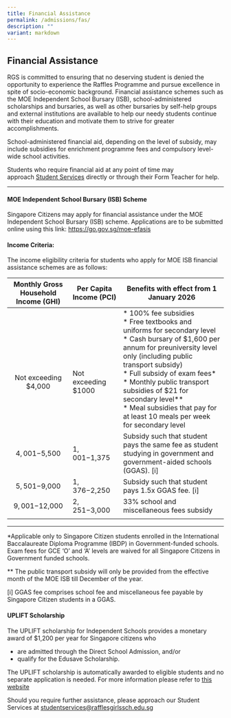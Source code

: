 ```yaml
---
title: Financial Assistance
permalink: /admissions/fas/
description: ""
variant: markdown
---
```

## Financial Assistance

RGS is committed to ensuring that no deserving student is denied the opportunity to experience the Raffles Programme and pursue excellence in spite of socio-economic background. Financial assistance schemes such as the MOE Independent School Bursary (ISB), school-administered scholarships and bursaries, as well as other bursaries by self-help groups and external institutions are available to help our needy students continue with their education and motivate them to strive for greater accomplishments. &nbsp;&nbsp;

School-administered financial aid, depending on the level of subsidy, may include subsidies for enrichment programme fees and compulsory level-wide school activities. &nbsp;&nbsp;

Students who require financial aid at any point of time may approach&nbsp;[Student Services](mailto:rgs_studentservices@schools.gov.sg)&nbsp;directly or through their Form Teacher for help.

---

#### MOE Independent School Bursary (ISB) Scheme

Singapore Citizens may apply for financial assistance under the MOE Independent School Bursary (ISB) scheme.  Applications are to be submitted online using this link: https://go.gov.sg/moe-efasis

#### Income Criteria:

The income eligibility criteria for students who apply for MOE ISB financial assistance schemes are as follows:


| Monthly Gross Household Income (GHI)  | Per Capita Income (PCI) | Benefits with effect from 1 January 2026 |
|:-:|---|---|
| <br><br><br>Not exceeding $4,000  | <br><br><br>Not exceeding $1000  | *    100% fee subsidies<br>*  Free textbooks and uniforms for secondary level<br>* Cash bursary of $1,600 per annum for preuniversity level only (including public transport subsidy)<br> * Full subsidy of exam fees*<br> * Monthly public transport subsidies of $21 for secondary level** <br>* Meal subsidies that pay for at least 10 meals per week for secondary level  |
| $4,001-$5,500  | $1,001-$1,375  | Subsidy such that student pays the same fee as student studying in government and government-aided schools (GGAS). [i]  |
| $5,501-$9,000| $1,376-$2,250  | Subsidy such that student pays 1.5x GGAS fee. [i]  |
| $9,001-$12,000  | $2,251-$3,000 | 33% school and miscellaneous fees subsidy  |
|   |   |   |

---

*Applicable only to Singapore Citizen students enrolled in the International Baccalaureate Diploma Programme (IBDP) in Government-funded schools. Exam fees for GCE ‘O’ and ‘A’ levels are waived for all Singapore Citizens in Government funded schools.

** The public transport subsidy will only be provided from the effective month of the MOE ISB till December of the year.

[i] GGAS fee comprises school fee and miscellaneous fee payable by Singapore Citizen students in a GGAS.

#### UPLIFT Scholarship
The UPLIFT scholarship for Independent Schools provides a monetary award of $1,200 per year for Singapore citizens who

* are admitted through the Direct School Admission, and/or
* qualify for the Edusave Scholarship.

The UPLIFT scholarship is automatically awarded to eligible students and no separate application is needed.
For more information please refer to [this website](https://www.moe.gov.sg/financial-matters/awards-scholarships/uplift-scholarships)

Should you require further assistance, please approach our Student Services at studentservices@rafflesgirlssch.edu.sg 

